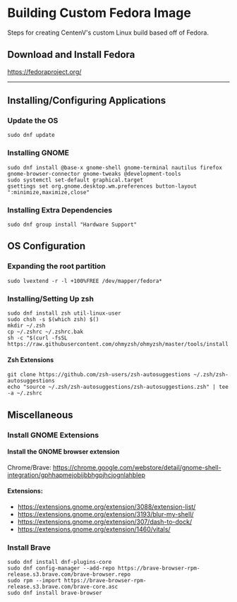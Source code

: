 # Building Custom Fedora Image
Steps for creating CentenV's custom Linux build based off of Fedora.

## Download and Install Fedora
https://fedoraproject.org/

---

## Installing/Configuring Applications
### Update the OS
```
sudo dnf update
```
### Installing GNOME
```
sudo dnf install @base-x gnome-shell gnome-terminal nautilus firefox gnome-browser-connector gnome-tweaks @development-tools
sudo systemctl set-default graphical.target
gsettings set org.gnome.desktop.wm.preferences button-layout ":minimize,maximize,close"
```
### Installing Extra Dependencies
```
sudo dnf group install "Hardware Support"
```

## OS Configuration
### Expanding the root partition
```
sudo lvextend -r -l +100%FREE /dev/mapper/fedora*
```
### Installing/Setting Up zsh
```
sudo dnf install zsh util-linux-user
sudo chsh -s $(which zsh) $()
mkdir ~/.zsh
cp ~/.zshrc ~/.zshrc.bak
sh -c "$(curl -fsSL https://raw.githubusercontent.com/ohmyzsh/ohmyzsh/master/tools/install.sh)"
```
#### Zsh Extensions
```
git clone https://github.com/zsh-users/zsh-autosuggestions ~/.zsh/zsh-autosuggestions
echo "source ~/.zsh/zsh-autosuggestions/zsh-autosuggestions.zsh" | tee -a ~/.zshrc
```

## Miscellaneous
### Install GNOME Extensions
#### Install the GNOME browser extension
Chrome/Brave: https://chrome.google.com/webstore/detail/gnome-shell-integration/gphhapmejobijbbhgpjhcjognlahblep
#### Extensions:
- https://extensions.gnome.org/extension/3088/extension-list/
- https://extensions.gnome.org/extension/3193/blur-my-shell/
- https://extensions.gnome.org/extension/307/dash-to-dock/
- https://extensions.gnome.org/extension/1460/vitals/
### Install Brave
```
sudo dnf install dnf-plugins-core
sudo dnf config-manager --add-repo https://brave-browser-rpm-release.s3.brave.com/brave-browser.repo
sudo rpm --import https://brave-browser-rpm-release.s3.brave.com/brave-core.asc
sudo dnf install brave-browser
```